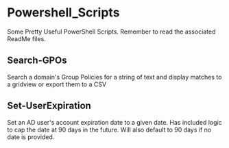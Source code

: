 # Powershell_Scripts

Some Pretty Useful PowerShell Scripts. Remember to read the associated ReadMe files.

## Search-GPOs

Search a domain's Group Policies for a string of text and display matches to a gridview or export them to a CSV

## Set-UserExpiration

Set an AD user's account expiration date to a given date. Has included logic to cap the date at 90 days in the future. Will also default to 90 days if no date is provided.
